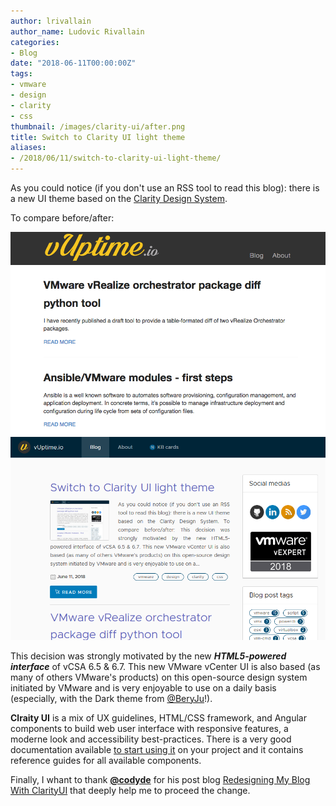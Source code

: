 ```yaml
---
author: lrivallain
author_name: Ludovic Rivallain
categories:
- Blog
date: "2018-06-11T00:00:00Z"
tags:
- vmware
- design
- clarity
- css
thumbnail: /images/clarity-ui/after.png
title: Switch to Clarity UI light theme
aliases: 
- /2018/06/11/switch-to-clarity-ui-light-theme/
---
```


As you could notice (if you don't use an RSS tool to read this blog): there is a new UI theme based on the [Clarity Design System](https://vmware.github.io/clarity/).

To compare before/after:
<link rel="stylesheet" href="/includes/cocoen/cocoen.min.css">
<div class="cocoen">
  <img src="/images/clarity-ui/before.png" alt="Before" title="Before">
  <img src="/images/clarity-ui/after.png"  alt="After"  title="After">
</div>

<script src="/includes/cocoen/cocoen.min.js"></script>
<script>
  document.addEventListener('DOMContentLoaded', function(){
    new Cocoen();
  });
</script>

This decision was strongly motivated by the new ***HTML5-powered interface*** of vCSA 6.5 & 6.7. This new VMware vCenter UI is also based (as many of others VMware's products) on this open-source design system initiated by VMware and is very enjoyable to use on a daily basis (especially, with the Dark theme from [@BeryJu](https://github.com/BeryJu/dark-vcenter)!).

**Clraity UI** is a mix of UX guidelines, HTML/CSS framework, and Angular components to build web user interface with responsive features, a moderne look and accessibility best-practices. There is a very good documentation available [to start using it](https://vmware.github.io/clarity/documentation/v0.11/get-started) on your project and it contains reference guides for all available components.

Finally, I whant to thank **[@codyde](https://github.com/codyde)** for his post blog [Redesigning My Blog With ClarityUI](https://www.thehumblelab.com/redesigning-my-blog-with-clarityui/) that deeply help me to proceed the change.
